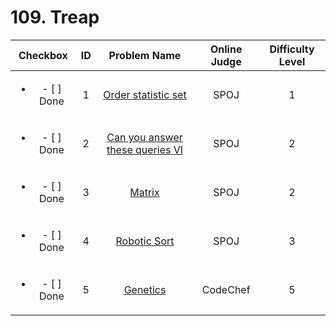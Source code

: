 # 109. Treap


| Checkbox | ID | Problem Name|Online Judge|Difficulty Level|
|:---:|:---:|:---:|:---:|:---:|
|<ul><li>- [ ] Done</li></ul>|1|[Order statistic set](http://www.spoj.com/problems/ORDERSET/)|SPOJ|1|
|<ul><li>- [ ] Done</li></ul>|2|[Can you answer these queries VI](http://www.spoj.com/problems/GSS6/)|SPOJ|2|
|<ul><li>- [ ] Done</li></ul>|3|[Matrix](http://www.spoj.com/problems/KPMATRIX/)|SPOJ|2|
|<ul><li>- [ ] Done</li></ul>|4|[Robotic Sort](http://www.spoj.com/problems/CERC07S/)|SPOJ|3|
|<ul><li>- [ ] Done</li></ul>|5|[Genetics](http://www.codechef.com/problems/GENETICS)|CodeChef|5|
